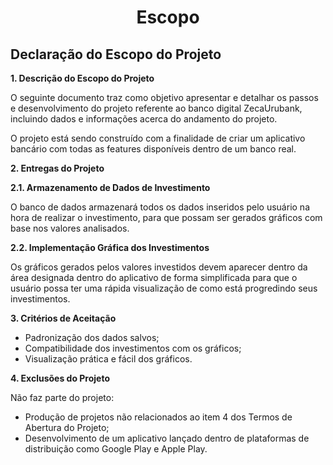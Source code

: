 <h1 align="center"> Escopo  </h1> 

## Declaração do Escopo do Projeto

**1. Descrição do Escopo do Projeto**

O seguinte documento traz como objetivo apresentar e detalhar os passos
e desenvolvimento do projeto referente ao banco digital ZecaUrubank,
incluindo dados e informações acerca do andamento do projeto.

O projeto está sendo construído com a finalidade de criar um
aplicativo bancário com todas as features disponíveis dentro de
um banco real.

**2. Entregas do Projeto**

**2.1. Armazenamento de Dados de Investimento**

O banco de dados armazenará todos os dados inseridos pelo usuário 
na hora de realizar o investimento, para que possam ser gerados gráficos 
com base nos valores analisados.

**2.2. Implementação Gráfica dos Investimentos**

Os gráficos gerados pelos valores investidos devem aparecer dentro 
da área designada dentro do aplicativo de forma simplificada para que 
o usuário possa ter uma rápida visualização de como está progredindo
seus investimentos.


**3. Critérios de Aceitação**

- Padronização dos dados salvos;
- Compatibilidade dos investimentos com os gráficos;
- Visualização prática e fácil dos gráficos.

**4. Exclusões do Projeto**

Não faz parte do projeto:
- Produção de projetos não relacionados ao item 4 dos Termos
de Abertura do Projeto;
- Desenvolvimento de um aplicativo lançado dentro de
plataformas de distribuição como Google Play e Apple Play.
